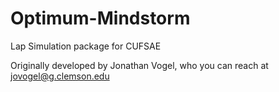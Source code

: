 # Optimum-Mindstorm
Lap Simulation package for CUFSAE

Originally developed by Jonathan Vogel, who you can reach at jovogel@g.clemson.edu
